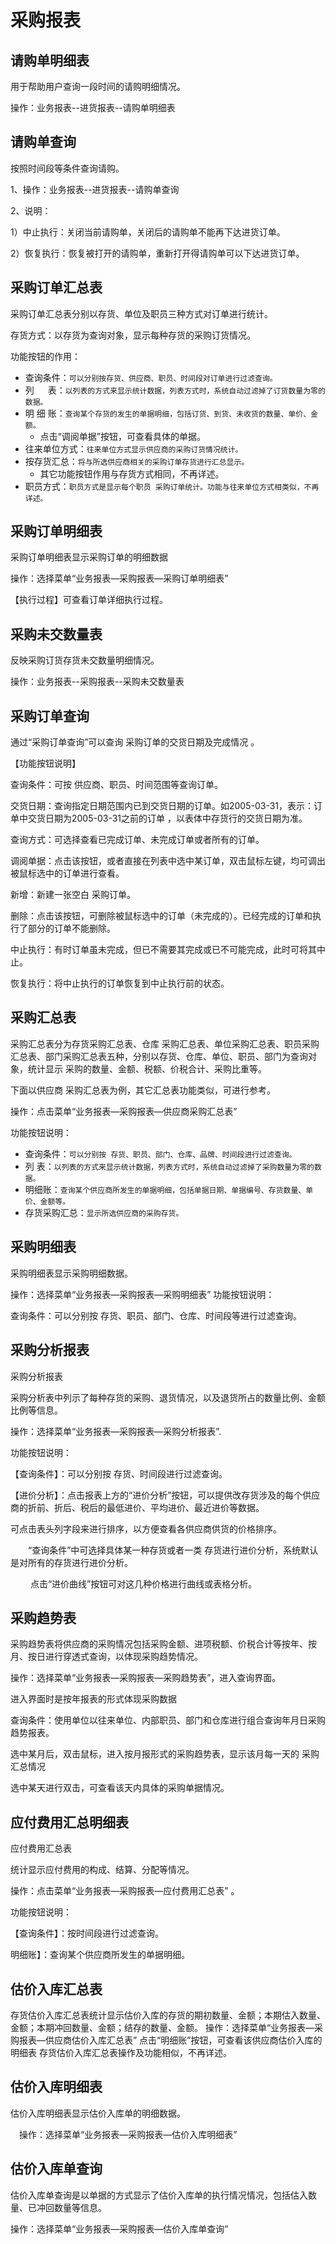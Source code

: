 # 采购报表<Badge text="工贸T系列"> </Badge>
## 请购单明细表

用于帮助用户查询一段时间的请购明细情况。

操作：业务报表--进货报表--请购单明细表
## 请购单查询

按照时间段等条件查询请购。

1、操作：业务报表--进货报表--请购单查询

2、说明：

   1）中止执行：关闭当前请购单，关闭后的请购单不能再下达进货订单。

   2）恢复执行：恢复被打开的请购单，重新打开得请购单可以下达进货订单。
## 采购订单汇总表
采购订单汇总表分别以存货、单位及职员三种方式对订单进行统计。

存货方式：以存货为查询对象，显示每种存货的采购订货情况。

功能按钮的作用：
- 查询条件：`可以分别按存货、供应商、职员、时间段对订单进行过滤查询。`
- 列 　 表：`以列表的方式来显示统计数据，列表方式时，系统自动过滤掉了订货数量为零的数据。`
- 明 细 账：`查询某个存货的发生的单据明细，包括订货、到货、未收货的数量、单价、金额。`
    - 点击“调阅单据”按钮，可查看具体的单据。
- 往来单位方式：`往来单位方式显示供应商的采购订货情况统计。`
- 按存货汇总：`将与所选供应商相关的采购订单存货进行汇总显示。`
    - 其它功能按钮作用与存货方式相同，不再详述。
- 职员方式：`职员方式是显示每个职员 采购订单统计。功能与往来单位方式相类似，不再详述。`
## 采购订单明细表
采购订单明细表显示采购订单的明细数据  

操作：选择菜单“业务报表—采购报表—采购订单明细表”

【执行过程】可查看订单详细执行过程。

## 采购未交数量表

反映采购订货存货未交数量明细情况。

操作：业务报表--采购报表--采购未交数量表
## 采购订单查询

通过“采购订单查询”可以查询 采购订单的交货日期及完成情况 。

【功能按钮说明】

查询条件：可按 供应商、职员、时间范围等查询订单。

交货日期：查询指定日期范围内已到交货日期的订单。如2005-03-31，表示：订单中交货日期为2005-03-31之前的订单 ，以表体中存货行的交货日期为准。

查询方式：可选择查看已完成订单、未完成订单或者所有的订单。

调阅单据：点击该按钮，或者直接在列表中选中某订单，双击鼠标左键，均可调出被鼠标选中的订单进行查看。

新增：新建一张空白 采购订单。

删除：点击该按钮，可删除被鼠标选中的订单（未完成的）。已经完成的订单和执行了部分的订单不能删除。

中止执行：有时订单虽未完成，但已不需要其完成或已不可能完成，此时可将其中止。

恢复执行：将中止执行的订单恢复到中止执行前的状态。

## 采购汇总表

采购汇总表分为存货采购汇总表、仓库 采购汇总表、单位采购汇总表、职员采购汇总表、部门采购汇总表五种，分别以存货、仓库、单位、职员、部门为查询对象，统计显示 采购的数量、金额、税额、价税合计、采购比重等。

下面以供应商 采购汇总表为例，其它汇总表功能类似，可进行参考。

操作：点击菜单“业务报表—采购报表—供应商采购汇总表”　

功能按钮说明：
- 查询条件：`可以分别按 存货、职员、部门、仓库、品牌、时间段进行过滤查询。`
- 列   表：`以列表的方式来显示统计数据，列表方式时，系统自动过滤掉了采购数量为零的数据。`
- 明细账：`查询某个供应商所发生的单据明细，包括单据日期、单据编号、存货数量、单价、金额等。`
- 存货采购汇总：`显示所选供应商的采购存货。`

## 采购明细表
采购明细表显示采购明细数据。

操作：选择菜单“业务报表—采购报表—采购明细表”
功能按钮说明：

查询条件：可以分别按 存货、职员、部门、仓库、时间段等进行过滤查询。

## 采购分析报表

采购分析报表

采购分析表中列示了每种存货的采购、退货情况，以及退货所占的数量比例、金额比例等信息。

操作：选择菜单“业务报表—采购报表—采购分析报表”.

功能按钮说明：

【查询条件】：可以分别按 存货、时间段进行过滤查询。

【进价分析】：点击报表上方的“进价分析”按钮，可以提供改存货涉及的每个供应商的折前、折后、税后的最低进价、平均进价、最近进价等数据。

可点击表头列字段来进行排序，以方便查看各供应商供货的价格排序。

　　“查询条件”中可选择具体某一种存货或者一类 存货进行进价分析，系统默认是对所有的存货进行进价分析。

　　 点击“进价曲线”按钮可对这几种价格进行曲线或表格分析。

## 采购趋势表

采购趋势表将供应商的采购情况包括采购金额、进项税额、价税合计等按年、按月、按日进行穿透式查询，以体现采购趋势情况。

操作：选择菜单“业务报表—采购报表—采购趋势表”，进入查询界面。

进入界面时是按年报表的形式体现采购数据

查询条件：使用单位以往来单位、内部职员、部门和仓库进行组合查询年月日采购趋势报表。

选中某月后，双击鼠标，进入按月报形式的采购趋势表，显示该月每一天的 采购汇总情况　　

选中某天进行双击，可查看该天内具体的采购单据情况。

## 应付费用汇总明细表
应付费用汇总表

统计显示应付费用的构成、结算、分配等情况。

操作：点击菜单“业务报表—采购报表—应付费用汇总表” 。

功能按钮说明：

【查询条件】：按时间段进行过滤查询。

明细账】：查询某个供应商所发生的单据明细。

## 估价入库汇总表
存货估价入库汇总表统计显示估价入库的存货的期初数量、金额；本期估入数量、金额；本期冲回数量、金额；结存的数量、金额。
操作：选择菜单“业务报表—采购报表—供应商估价入库汇总表”
点击“明细账”按钮，可查看该供应商估价入库的明细表
存货估价入库汇总表操作及功能相似，不再详述。

## 估价入库明细表
估价入库明细表显示估价入库单的明细数据。

　操作：选择菜单“业务报表—采购报表—估价入库明细表”
　
## 估价入库单查询
估价入库单查询是以单据的方式显示了估价入库单的执行情况情况，包括估入数量、已冲回数量等信息。

操作：选择菜单“业务报表—采购报表—估价入库单查询”
